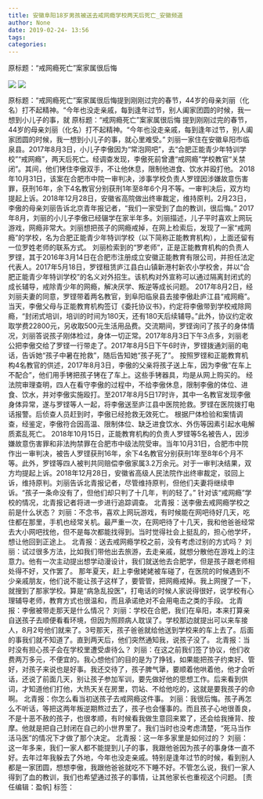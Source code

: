 ```yaml
---
title: 安徽阜阳18岁男孩被送去戒网瘾学校两天后死亡_安徽频道
author: None
date: 2019-02-24- 13:56
tags: 
categories: 
---
```

原标题：“戒网瘾死亡”案家属很后悔
<!-- more -->
                
<img align="center" border="0" src="http://p2.ifengimg.com/a/2019_09/ce7e2c1726d95b8_size120_w400_h533.jpg" />
                
<img align="center" border="0" src="http://p2.ifengimg.com/a/2016/0810/204c433878d5cf9size1_w16_h16.png" />
            
原标题：“戒网瘾死亡”案家属很后悔提到刚刚过完的春节，44岁的母亲刘丽（化名）打不起精神。“今年也没走亲戚，每到逢年过节，别人阖家团圆的时候，我一想到小儿子的事，就
原标题：“戒网瘾死亡”案家属很后悔
提到刚刚过完的春节，44岁的母亲刘丽（化名）打不起精神。“今年也没走亲戚，每到逢年过节，别人阖家团圆的时候，我一想到小儿子的事，就心里难受。”
刘丽一家住在安徽阜阳市临泉县。2017年8月3日，小儿子李傲因为“常泡网吧”，去“合肥正能青少年特训学校”“戒网瘾”，两天后死亡。经调查发现，李傲死前曾遭“戒网瘾”学校教官“关禁闭”。其间，他们铐住李傲双手，不让他休息，限制他进食、饮水并殴打他。
2018年10月31日，该案在合肥市中院一审判决，涉事学校负责人罗铿因涉嫌故意伤害罪，获刑16年，余下4名教官分别获刑1年至8年6个月不等。一审判决后，双方均提起上诉。2018年12月28日，安徽省高院做出终审裁定，维持原判。2月23日，李傲的母亲刘丽告诉北京青年报记者，“我们一家受到了血的教训，很后悔。”
2017年8月，刘丽的小儿子李傲已经辍学在家半年多。刘丽描述，儿子平时喜欢上网玩游戏，网瘾非常大。刘丽想把孩子的网瘾戒掉，在网上检索后，发现了一家“戒网瘾”的学校，名为合肥正能青少年特训学校（以下简称正能教育机构），上面还留有一位罗姓老师的联系方式。
刘丽检索到的“罗老师”，正是正能教育机构的负责人罗铿，其于2016年3月14日在合肥市注册成立安徽正能教育有限公司，并担任法定代表人。2017年5月18日，罗铿租赁庐江县白山镇新港村新农小学校舍，并以“合肥正能青少年特训学校”的名义对外招生。该机构对外宣称可以通过隔离封闭式的成长辅导，戒除青少年的网瘾，解决厌学、叛逆等成长问题。
2017年8月2日，经刘丽夫妻的同意，罗铿带着两名教官，到阜阳临泉县去接李傲赴庐江县“戒网瘾”。当天，李傲父母与正能教育机构签订《委托协议书》，约定将李傲带到学校戒除网瘾，“封闭式培训，培训的时间为180天，还有180天后续辅导。”此外，协议约定收取学费22800元，另收取500元生活用品费。交流期间，罗铿询问了孩子的身体情况，刘丽答说孩子刚体检过，身体一切正常。2017年8月3日下午3点多，刘丽老公把李傲交给了罗铿一行带走了。2017年8月5日下午6时许，罗铿拨通刘丽的电话，告诉她“孩子中暑在抢救”，随后告知她“孩子死了”。
按照罗铿和正能教育机构4名教官的供述，2017年8月3日，李傲的父亲将孩子送上车，因为李傲“在车上不配合”，他们用手铐把孩子铐在了车上。这些手铐器具，均是从网上购买的。
经法院审理查明，四人在看守李傲的过程中，不给李傲休息，限制李傲的体位、进食、饮水，并对李傲实施殴打。至2017年8月5日17时许，其中一名教官发现李傲身体异常，遂与罗铿等人一起，将李傲送至庐江县中医院抢救。罗铿在医院拨打电话报警。后侦查人员赶到时，李傲已经抢救无效死亡。
根据尸体检验和案情调查，经鉴定，李傲符合因高温、限制体位、缺乏进食饮水、外伤等因素引起水电解质紊乱死亡。
2018年10月15日，正能教育机构的负责人罗铿等5名被告人，因涉嫌故意伤害罪和非法拘禁罪在合肥市中级法院受审。当年10月31日，合肥市中院作出一审判决，被告人罗铿获刑16年，余下4名教官分别获刑1年至8年6个月不等。此外，罗铿等四人被判共同赔偿李傲家属3.2万余元。对于一审判决结果，双方均提起上诉。2018年12月28日，安徽省高级人民法院作出终审裁定，驳回上诉，维持原判。刘丽告诉北青报记者，尽管维持原判，但他们夫妻将继续申诉。“孩子一条命没有了，但他们却只判了十几年，判的轻了。”
针对该“戒网瘾”学校的情况，北青报记者将进一步进行追踪调查。
北青报：送李傲去戒网瘾学校之前是什么状态？
刘丽：不念书，喜欢上网玩游戏，有时候能在网吧待好几天，吃住都在那里，手机也经常关机。最严重一次，在网吧待了十几天，我和他爸爸经常去大小网吧找他，但不是每次都能找得到。当时觉得社会上挺乱的，担心他学坏，想让他回到正途上。
北青报：送去戒网瘾学校之前，没有考虑过别的方式吗？
刘丽：试过很多方法，比如我们带他出去旅游，去走亲戚，就想分散他在游戏上的注意力。他有一次主动提出想学动漫设计，我们就送他去合肥学，但是孩子跟老师相处得不好，又作罢了。
那年夏天，赶上李傲姥姥被车碰了，在医院的时候遇到不少亲戚朋友，他们说不能让孩子这样了，要管管，把网瘾戒掉。我上网搜了一下，就搜到了那家学校。算是“病急乱投医”，打电话的时候人家说得很好，说学校有心理辅导老师，教育方式也很温和，而且承诺绝对不会用电击之类的手段。
北青报：李傲被带走那天是什么情况？
刘丽：学校在合肥，我们在阜阳，本来打算亲自送孩子去顺便看看环境，但因为照顾病人耽误了。学校那边就提出可以来车接人，8月2号他们就来了。3号那天，孩子爸爸就给他送到学校来的车上去了。后面的事我们就不知道了。直到两天后，他们突然通知我，说孩子没了。
北青报：当时没有担心孩子会在学校里遭受虐待么？
刘丽：在这之前我们签了协议，他们收费两万多元，不便宜的。我心想他们的目的是为了挣钱，如果能把孩子约束好、管好，对孩子来说也是好事。我还交待了，孩子脾气犟，要顺着他哄着他，他才会听话，还说了前面几天，别让孩子参加军训，要先做好他的思想工作。后来看到供词，才知道他们打他，大热天关在房里，罚站、不给他吃的，这就是要我孩子的命啊。
北青报：你怎么看当初送孩子去戒网瘾这件事。
刘丽：我很后悔。孩子再怎么不听话，等把这两年叛逆期熬过去了，孩子也会懂事的。而且孩子心地很善良，不是十恶不赦的孩子，也很孝顺，有时候看我做生意回来累了，还会给我捶背、按摩。他就是把自己封闭在自己的小世界里了。我们当时也没考虑清楚，“死马当作活马医”的情况下才做了那个决定。
北青报：这一年多家里是如何过的？
刘丽：这一年多来，我们一家人都不能提到儿子的事，我跟他爸因为孩子的事身体一直不好。去年过年我躲去了外地，今年也没走亲戚。特别是逢年过节的时候，看到别人都是一家团圆，想想李傲，我跟他爸爸就吃不下睡不好。不管怎么说，我们一家人得到了血的教训，我们也希望通过孩子的事情，让其他家长也重视这个问题。
[责任编辑：盈帆]
标签：
 
             
